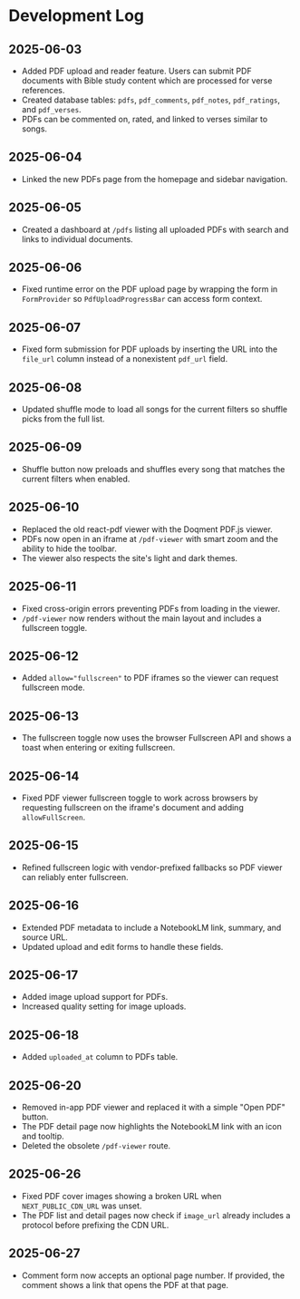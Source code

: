 # Development Log

## 2025-06-03
- Added PDF upload and reader feature. Users can submit PDF documents with Bible study content which are processed for verse references.
- Created database tables: `pdfs`, `pdf_comments`, `pdf_notes`, `pdf_ratings`, and `pdf_verses`.
- PDFs can be commented on, rated, and linked to verses similar to songs.

## 2025-06-04
- Linked the new PDFs page from the homepage and sidebar navigation.

## 2025-06-05
- Created a dashboard at `/pdfs` listing all uploaded PDFs with search and links to individual documents.

## 2025-06-06
- Fixed runtime error on the PDF upload page by wrapping the form in `FormProvider` so `PdfUploadProgressBar` can access form context.
## 2025-06-07
- Fixed form submission for PDF uploads by inserting the URL into the `file_url` column instead of a nonexistent `pdf_url` field.

## 2025-06-08
- Updated shuffle mode to load all songs for the current filters so shuffle picks from the full list.

## 2025-06-09
- Shuffle button now preloads and shuffles every song that matches the current filters when enabled.

## 2025-06-10
- Replaced the old react-pdf viewer with the Doqment PDF.js viewer.
- PDFs now open in an iframe at `/pdf-viewer` with smart zoom and the ability to hide the toolbar.
- The viewer also respects the site's light and dark themes.

## 2025-06-11
- Fixed cross-origin errors preventing PDFs from loading in the viewer.
- `/pdf-viewer` now renders without the main layout and includes a fullscreen toggle.

## 2025-06-12
- Added `allow="fullscreen"` to PDF iframes so the viewer can request fullscreen mode.

## 2025-06-13
- The fullscreen toggle now uses the browser Fullscreen API and shows a toast when entering or exiting fullscreen.

## 2025-06-14
- Fixed PDF viewer fullscreen toggle to work across browsers by requesting fullscreen on the iframe's document and adding `allowFullScreen`.

## 2025-06-15
- Refined fullscreen logic with vendor-prefixed fallbacks so PDF viewer can reliably enter fullscreen.

## 2025-06-16
- Extended PDF metadata to include a NotebookLM link, summary, and source URL.
- Updated upload and edit forms to handle these fields.

## 2025-06-17
- Added image upload support for PDFs.
- Increased quality setting for image uploads.

## 2025-06-18
- Added `uploaded_at` column to PDFs table.

## 2025-06-20
- Removed in-app PDF viewer and replaced it with a simple "Open PDF" button.
- The PDF detail page now highlights the NotebookLM link with an icon and tooltip.
- Deleted the obsolete `/pdf-viewer` route.

## 2025-06-26
- Fixed PDF cover images showing a broken URL when `NEXT_PUBLIC_CDN_URL` was unset.
- The PDF list and detail pages now check if `image_url` already includes a protocol before prefixing the CDN URL.

## 2025-06-27
- Comment form now accepts an optional page number. If provided, the comment shows a link that opens the PDF at that page.
